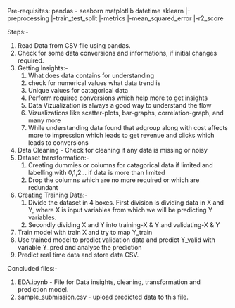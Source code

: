 Pre-requisites:
pandas - 
seaborn
matplotlib
datetime
sklearn
  |-preprocessing
  |-train_test_split
  |-metrics
  |-mean_squared_error
  |-r2_score
  
Steps:-
  1. Read Data from CSV file using pandas.
  2. Check for some data conversions and informations, if initial changes required.
  3. Getting Insights:-
      1. What does data contains for understanding
      2. check for numerical values what data trend is
      3. Unique values for catagorical data
      4. Perform required conversions which help more to get insights
      5. Data Vizualization is always a good way to understand the flow
      6. Vizualizations like scatter-plots, bar-graphs, correlation-graph, and many more
      7. While understanding data found that adgroup along with cost affects more to impression 
         which leads to get revenue and clicks which leads to conversions 
  4. Data Cleaning - Check for cleaning if any data is missing or noisy
  5. Dataset transformation:-
      1. Creating dummies or columns for catagorical data if limited and labelling with 0,1,2... if data is more than limited
      2. Drop the columns which are no more required or which are redundant
  6. Creating Training Data:-
      1. Divide the dataset in 4 boxes. First division is dividing data in X and Y, where X is input variables from which we will be predicting Y variables.
      2. Secondly dividing X and Y into training-X & Y and validating-X & Y
  7. Train model with train X and try to map Y_train
  8. Use trained model to predict validation data and predict Y_valid with variable Y_pred and analyse the prediction
  9. Predict real time data and store data CSV.

Concluded files:-
  1. EDA.ipynb - File for Data insights, cleaning, transformation and prediction model.
  2. sample_submission.csv - upload predicted data to this file.
